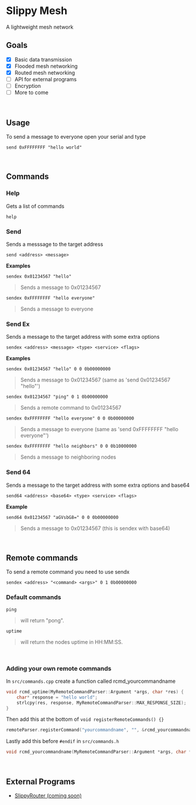 # Slippy Mesh
A lightweight mesh network

## Goals
- [x] Basic data transmission
- [x] Flooded mesh networking
- [x] Routed mesh networking
- [ ] API for external programs
- [ ] Encryption
- [ ] More to come

<br>

## Usage
To send a message to everyone open your serial and type
```
send 0xFFFFFFFF "hello world"
```

<br>

## Commands
### Help
Gets a list of commands
```
help
```

### Send
Sends a messsage to the target address
```
send <address> <message>
```
**Examples**
```
sendex 0x01234567 "hello"
```
> Sends a message to 0x01234567

```
sendex 0xFFFFFFFF "hello everyone"
```
> Sends a message to everyone

### Send Ex
Sends a message to the target address with some extra options
```
sendex <address> <message> <type> <service> <flags>
```
**Examples**
```
sendex 0x01234567 "hello" 0 0 0b00000000
```
> Sends a message to 0x01234567 (same as 'send 0x01234567 "hello"')

```
sendex 0x01234567 "ping" 0 1 0b00000000
```
> Sends a remote command to 0x01234567

```
sendex 0xFFFFFFFF "hello everyone" 0 0 0b00000000
```
> Sends a message to everyone (same as 'send 0xFFFFFFFF "hello everyone"')

```
sendex 0xFFFFFFFF "hello neighbors" 0 0 0b10000000
```
> Sends a message to neighboring nodes

### Send 64
Sends a message to the target address with some extra options and base64
```
send64 <address> <base64> <type> <service> <flags>
```

**Example**
```
send64 0x01234567 "aGVsbG8=" 0 0 0b00000000
```
> Sends a message to 0x01234567 (this is sendex with base64)

<br>

## Remote commands
To send a remote command you need to use sendx
```
sendex <address> "<command> <args>" 0 1 0b00000000
```

### Default commands
```
ping
```
> will return "pong".

```
uptime
```
> will return the nodes uptime in HH:MM:SS.

<br>

### Adding your own remote commands

In `src/commands.cpp` create a function called rcmd_yourcommandname
```c++
void rcmd_uptime(MyRemoteCommandParser::Argument *args, char *res) {
    char* response = "hello world";
    strlcpy(res, response, MyRemoteCommandParser::MAX_RESPONSE_SIZE);
}
```

Then add this at the bottom of `void registerRemoteCommands() {}`
```c++
remoteParser.registerCommand("yourcommandname", "", &rcmd_yourcommandname);
```

Lastly add this before `#endif` in `src/commands.h`
```c++
void rcmd_yourcommandname(MyRemoteCommandParser::Argument *args, char *res);
```

<br>

## External Programs
 - [SlippyRouter (coming soon)](https://github.com/)
